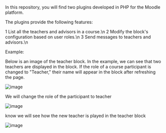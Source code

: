 In this repository, you will find two plugins developed in PHP for the Moodle platform.

The plugins provide the following features:

1 List all the teachers and advisors in a course.\n
2 Modify the block's configuration based on user roles.\n
3 Send messages to teachers and advisors.\n


Example:

Below is an image of the teacher block. In the example, we can see that two teachers are displayed in the block. If the role of a course participant is changed to "Teacher," their name will appear in the block after refreshing the page.

![image](https://github.com/user-attachments/assets/a8aaae3e-a500-439c-a697-595089a5ff51)

We will change the role of the participant to teacher

![image](https://github.com/user-attachments/assets/15451e0e-54b2-4eb1-b1d6-5a375f2aa8a7)

know we will see how the new teacher is played in the teacher block

![image](https://github.com/user-attachments/assets/211516b1-431b-428f-b05f-bd9511b2a59a)
